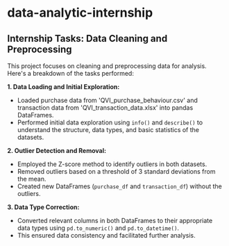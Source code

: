 # data-analytic-internship
## Internship Tasks: Data Cleaning and Preprocessing

This project focuses on cleaning and preprocessing data for analysis. Here's a breakdown of the tasks performed:

**1. Data Loading and Initial Exploration:**

* Loaded purchase data from 'QVI_purchase_behaviour.csv' and transaction data from 'QVI_transaction_data.xlsx' into pandas DataFrames.
* Performed initial data exploration using `info()` and `describe()` to understand the structure, data types, and basic statistics of the datasets.

**2. Outlier Detection and Removal:**

* Employed the Z-score method to identify outliers in both datasets.
* Removed outliers based on a threshold of 3 standard deviations from the mean.
* Created new DataFrames (`purchase_df` and `transaction_df`) without the outliers.

**3. Data Type Correction:**

* Converted relevant columns in both DataFrames to their appropriate data types using `pd.to_numeric()` and `pd.to_datetime()`.
* This ensured data consistency and facilitated further analysis.
